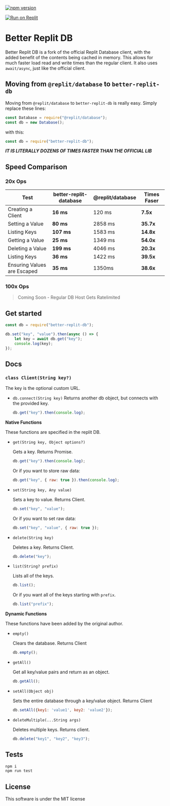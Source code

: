 [![npm version](https://badge.fury.io/js/better-replit-db.svg)](https://badge.fury.io/js/better-replit-db)

[![Run on Replit](https://replit.com/badge/github/pieromqwerty/better-replit-db)](https://replit.com/github/pieromqwerty/better-replit-db)

# Better Replit DB
Better Replit DB is a fork of the official Replit Database client, with the added benefit of the contents being cached in memory. This allows for much faster load read and write times than the regular client. It also uses `await/async`, just like the official client.

## Moving from `@replit/database` to `better-replit-db`
Moving from `@replit/database` to `better-replit-db` is really easy. Simply replace these lines:
```js
const Database = require("@replit/database");
const db = new Database();
```
with this:
```js
const db = require("better-replit-db");
```

***IT IS LITERALLY DOZENS OF TIMES FASTER THAN THE OFFICIAL LIB***

## Speed Comparison
### 20x Ops
|Test|better-replit-database|@replit/database|Times Faser
-|-|-|-
Creating a Client|**16 ms**</span>|120 ms|**7.5x**
Setting a Value|**80 ms**|2858 ms|**35.7x**
Listing Keys|**107 ms**|1583 ms|**14.8x**
Getting a Value|**25 ms**|1349 ms|**54.0x**
Deleting a Value|**199 ms**|4046 ms|**20.3x**
Listing Keys|**36 ms**|1422 ms|**39.5x**
Ensuring Values are Escaped|**35 ms**|1350ms|**38.6x**

### 100x Ops
> Coming Soon - Regular DB Host Gets Ratelimited

## Get started
```js
const db = require("better-replit-db");

db.set("key", "value").then(async () => {
	let key = await db.get("key");
	console.log(key);
});
```

## Docs
### `class Client(String key?)`
The key is the optional custom URL.

- `db.connect(String key)`
  Returns another db object, but connects with the provided key.
  ```js
  db.get("key").then(console.log);
  ```

**Native Functions**

These functions are specified in the replit DB.

- `get(String key, Object options?)`

  Gets a key. Returns Promise.
  ```js
  db.get("key").then(console.log);
  ```
  Or if you want to store raw data:
  ```js
  db.get("key", { raw: true }).then(console.log);
  ```

- `set(String key, Any value)`
  
  Sets a key to value. Returns Client. 
  ```js
  db.set("key", "value");
  ```
  Or if you want to set raw data:
  ```js
  db.set("key", "value", { raw: true });
  ```

- `delete(String key)`

  Deletes a key. Returns Client.
  ```js
  db.delete("key");
  ```

- `list(String? prefix)`

  Lists all of the keys.
  ```js
  db.list();
  ```
  Or if you want all of the keys starting with `prefix`.
  ```js
  db.list("prefix");
  ```


**Dynamic Functions**

These functions have been added by the original author.

- `empty()`

  Clears the database. Returns Client
  ```js
  db.empty();
  ```

- `getAll()`
  
  Get all key/value pairs and return as an object.
  ```js
  db.getAll();
  ```

- `setAll(Object obj)`

  Sets the entire database through a key/value object. Returns Client
  ```js
  db.setAll({key1: 'value1', key2: 'value2'});
  ```

- `deleteMultiple(...String args)`

  Deletes multiple keys. Returns client.
  ```js
  db.delete("key1", "key2", "key3");
  ```

## Tests
```sh
npm i
npm run test
```

## License
This software is under the MIT license